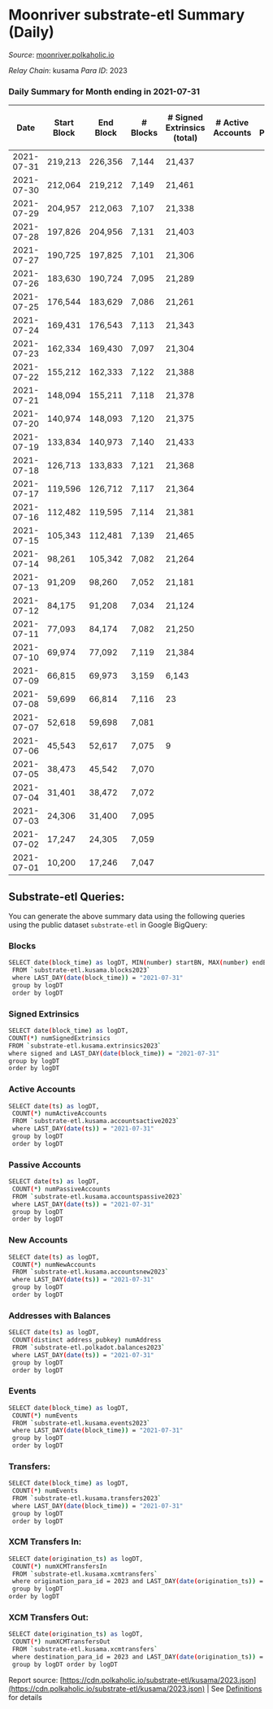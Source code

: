 # Moonriver substrate-etl Summary (Daily)

_Source_: [moonriver.polkaholic.io](https://moonriver.polkaholic.io)

*Relay Chain*: kusama
*Para ID*: 2023



### Daily Summary for Month ending in 2021-07-31


| Date | Start Block | End Block | # Blocks | # Signed Extrinsics (total) | # Active Accounts | # Passive | # New | # Addresses with Balances | # Events | # Transfers | # XCM Transfers In | # XCM Transfers Out | Issues | 
| ---- | ----------- | --------- | -------- | --------------------------- | ----------------- | --------- | ----- | ------------------------- | -------- | ----------- | ------------------ | ------------------- | ------ |
| 2021-07-31 | 219,213 | 226,356 | 7,144 | 21,437 |  |  |  | 120 | 23,656 |   |   |   |  |
| 2021-07-30 | 212,064 | 219,212 | 7,149 | 21,461 |  |  |  |  | 23,698 |   |   |   |  |
| 2021-07-29 | 204,957 | 212,063 | 7,107 | 21,338 |  |  |  |  | 23,508 |   |   |   |  |
| 2021-07-28 | 197,826 | 204,956 | 7,131 | 21,403 |  |  |  |  | 23,674 |   |   |   |  |
| 2021-07-27 | 190,725 | 197,825 | 7,101 | 21,306 |  |  |  |  | 23,583 |   |   |   |  |
| 2021-07-26 | 183,630 | 190,724 | 7,095 | 21,289 |  |  |  |  | 23,454 |   |   |   |  |
| 2021-07-25 | 176,544 | 183,629 | 7,086 | 21,261 |  |  |  |  | 23,506 |   |   |   |  |
| 2021-07-24 | 169,431 | 176,543 | 7,113 | 21,343 |  |  |  |  | 23,602 |   |   |   |  |
| 2021-07-23 | 162,334 | 169,430 | 7,097 | 21,304 |  |  |  |  | 23,455 |   |   |   |  |
| 2021-07-22 | 155,212 | 162,333 | 7,122 | 21,388 |  |  |  |  | 23,612 |   |   |   |  |
| 2021-07-21 | 148,094 | 155,211 | 7,118 | 21,378 |  |  |  |  | 23,590 | 3 ($186,317.19) |   |   |  |
| 2021-07-20 | 140,974 | 148,093 | 7,120 | 21,375 |  |  |  |  | 23,438 |   |   |   |  |
| 2021-07-19 | 133,834 | 140,973 | 7,140 | 21,433 |  |  |  |  | 23,304 |   |   |   |  |
| 2021-07-18 | 126,713 | 133,833 | 7,121 | 21,368 |  |  |  |  | 23,208 |   |   |   |  |
| 2021-07-17 | 119,596 | 126,712 | 7,117 | 21,364 |  |  |  |  | 23,211 |   |   |   |  |
| 2021-07-16 | 112,482 | 119,595 | 7,114 | 21,381 |  |  |  |  | 22,801 | 8 ($978,543.92) |   |   |  |
| 2021-07-15 | 105,343 | 112,481 | 7,139 | 21,465 |  |  |  |  | 23,004 |   |   |   |  |
| 2021-07-14 | 98,261 | 105,342 | 7,082 | 21,264 |  |  |  |  | 22,549 |   |   |   |  |
| 2021-07-13 | 91,209 | 98,260 | 7,052 | 21,181 |  |  |  |  | 22,235 | 6 ($372,634.37) |   |   |  |
| 2021-07-12 | 84,175 | 91,208 | 7,034 | 21,124 |  |  |  |  | 21,920 | 8 ($496,845.83) |   |   |  |
| 2021-07-11 | 77,093 | 84,174 | 7,082 | 21,250 |  |  |  |  | 21,969 |   |   |   |  |
| 2021-07-10 | 69,974 | 77,092 | 7,119 | 21,384 |  |  |  |  | 21,927 | 5 ($7,573.87) |   |   |  |
| 2021-07-09 | 66,815 | 69,973 | 3,159 | 6,143 |  |  |  |  | 9,830 | 8 ($248,422.91) |   |   |  |
| 2021-07-08 | 59,699 | 66,814 | 7,116 | 23 |  |  |  |  | 21,914 | 28 ($192,376.28) |   |   |  |
| 2021-07-07 | 52,618 | 59,698 | 7,081 |  |  |  |  |  | 21,657 |   |   |   |  |
| 2021-07-06 | 45,543 | 52,617 | 7,075 | 9 |  |  |  |  | 21,679 |   |   |   |  |
| 2021-07-05 | 38,473 | 45,542 | 7,070 |  |  |  |  |  | 21,623 |   |   |   |  |
| 2021-07-04 | 31,401 | 38,472 | 7,072 |  |  |  |  |  | 21,647 |   |   |   |  |
| 2021-07-03 | 24,306 | 31,400 | 7,095 |  |  |  |  |  | 21,696 |   |   |   |  |
| 2021-07-02 | 17,247 | 24,305 | 7,059 |  |  |  |  |  | 21,604 |   |   |   |  |
| 2021-07-01 | 10,200 | 17,246 | 7,047 |  |  |  |  |  | 21,566 |   |   |   |  |

## Substrate-etl Queries:
You can generate the above summary data using the following queries using the public dataset `substrate-etl` in Google BigQuery:

### Blocks
```bash
SELECT date(block_time) as logDT, MIN(number) startBN, MAX(number) endBN, COUNT(*) numBlocks 
 FROM `substrate-etl.kusama.blocks2023`  
 where LAST_DAY(date(block_time)) = "2021-07-31" 
 group by logDT 
 order by logDT
```

### Signed Extrinsics
```bash
SELECT date(block_time) as logDT, 
COUNT(*) numSignedExtrinsics 
FROM `substrate-etl.kusama.extrinsics2023`  
where signed and LAST_DAY(date(block_time)) = "2021-07-31" 
group by logDT 
order by logDT
```

### Active Accounts
```bash
SELECT date(ts) as logDT, 
 COUNT(*) numActiveAccounts 
 FROM `substrate-etl.kusama.accountsactive2023` 
 where LAST_DAY(date(ts)) = "2021-07-31" 
 group by logDT 
 order by logDT
```

### Passive Accounts
```bash
SELECT date(ts) as logDT, 
 COUNT(*) numPassiveAccounts 
 FROM `substrate-etl.kusama.accountspassive2023` 
 where LAST_DAY(date(ts)) = "2021-07-31" 
 group by logDT 
 order by logDT
```

### New Accounts
```bash
SELECT date(ts) as logDT, 
 COUNT(*) numNewAccounts 
 FROM `substrate-etl.kusama.accountsnew2023` 
 where LAST_DAY(date(ts)) = "2021-07-31" 
 group by logDT
 order by logDT
```

### Addresses with Balances
```bash
SELECT date(ts) as logDT,
 COUNT(distinct address_pubkey) numAddress 
 FROM `substrate-etl.polkadot.balances2023` 
 where LAST_DAY(date(ts)) = "2021-07-31" 
 group by logDT 
 order by logDT
```

### Events
```bash
SELECT date(block_time) as logDT, 
 COUNT(*) numEvents 
 FROM `substrate-etl.kusama.events2023` 
 where LAST_DAY(date(block_time)) = "2021-07-31" 
 group by logDT 
 order by logDT
```

### Transfers:
```bash
SELECT date(block_time) as logDT, 
 COUNT(*) numEvents 
 FROM `substrate-etl.kusama.transfers2023` 
 where LAST_DAY(date(block_time)) = "2021-07-31" 
 group by logDT 
 order by logDT
```

### XCM Transfers In:
```bash
SELECT date(origination_ts) as logDT, 
 COUNT(*) numXCMTransfersIn 
 FROM `substrate-etl.kusama.xcmtransfers` 
 where origination_para_id = 2023 and LAST_DAY(date(origination_ts)) = "2021-07-31" 
 group by logDT 
order by logDT
```

### XCM Transfers Out:
```bash
SELECT date(origination_ts) as logDT, 
 COUNT(*) numXCMTransfersOut 
 FROM `substrate-etl.kusama.xcmtransfers` 
 where destination_para_id = 2023 and LAST_DAY(date(origination_ts)) = "2021-07-31" 
 group by logDT order by logDT
```


Report source: [https://cdn.polkaholic.io/substrate-etl/kusama/2023.json](https://cdn.polkaholic.io/substrate-etl/kusama/2023.json) | See [Definitions](/DEFINITIONS.md) for details
